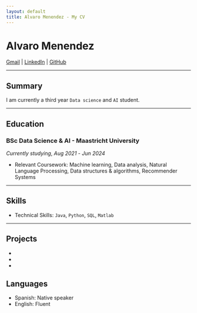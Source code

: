 ```yaml
---
layout: default
title: Alvaro Menendez - My CV
---
```


# Alvaro Menendez

[Gmail](mailto:alvaro.mrgr@gmail.com) | [LinkedIn](https://www.linkedin.com/in/alvaro-menendez-ros-42b76424a/) | [GitHub]([https://github.com/yourusername](https://github.com/DKeAlvaro))

---

## Summary

I am currently a third year `Data science` and `AI` student. 

---

## Education

### BSc Data Science & AI - Maastricht University
*Currently studying*, _Aug 2021_ - _Jun 2024_
- Relevant Coursework: Machine learning, Data analysis, Natural Language Processing, Data structures & algorithms, Recommender Systems

---

## Skills

- Technical Skills: `Java`, `Python`, `SQL`, `Matlab`

---

## Projects
- 
- 
-
## Languages

- Spanish: Native speaker
- English: Fluent

